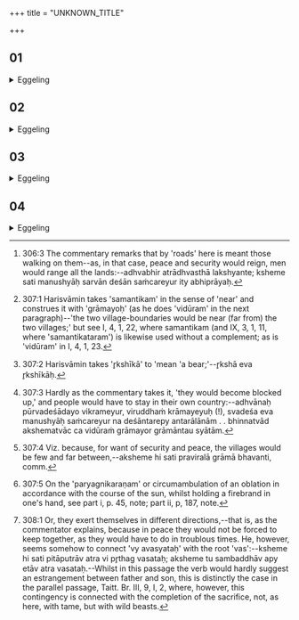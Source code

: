 +++
title = "UNKNOWN_TITLE"

+++


##  01
<details><summary>Eggeling</summary>

1. Prajāpati desired, 'Would that I might gain both worlds, the world of the gods, and the world of men.' He saw those beasts, the tame and the wild ones; he seized them, and by means of them took possession of these two worlds: by means of the tame beasts he took possession of this (terrestrial) world, and by means of the wild beasts of yonder (world); for this world is the world of men, and yonder world is the world of the gods. Thus when he seizes tame beasts he thereby takes possession of this world, and when wild beasts, he thereby (takes possession) of yonder (world).
</details>

##  02
<details><summary>Eggeling</summary>

2. Were he to complete (the sacrifice) with tame ones, the roads would run together [^egg_776], the village-boundaries

[^egg_776]: 306:3 The commentary remarks that by 'roads' here is meant those walking on them--as, in that case, peace and security would reign, men would range all the lands:--adhvabhir atrādhvasthā lakshyante; ksheme sati manushyāḥ sarvān deśān saṁcareyur ity abhiprāyaḥ.

of two villages would be contiguous [^egg_777], and no ogres [^egg_778], man-tigers, thieves, murderers, and robbers would come to be in the forests. By (so doing) with wild (beasts) the roads would run asunder [^egg_779], the village-boundaries of two villages would be far asunder [^egg_780]; and there would come to be ogres, man-tigers, thieves, murderers, and robbers in the forests.

[^egg_777]: 307:1 Harisvāmin takes 'samantikam' in the sense of 'near' and construes it with 'grāmayoḥ' (as he does 'vidūram' in the next paragraph)--'the two village-boundaries would be near (far from) the two villages;' but see I, 4, 1, 22, where samantikam (and IX, 3, 1, 11, where 'samantikataram') is likewise used without a complement; as is 'vidūram' in I, 4, 1, 23.

[^egg_778]: 307:2 Harisvāmin takes 'r̥kshīkā' to 'mean 'a bear;'--r̥kshā eva r̥kshīkāḥ.

[^egg_779]: 307:3 Hardly as the commentary takes it, 'they would become blocked up,' and people would have to stay in their own country:--adhvānaḥ pūrvadeśādayo vikrameyur, viruddhaṁ krāmayeyuḥ (!), svadeśa eva manushyāḥ saṁcareyur na deśāntarepy antarālānām . . bhinnatvād akshematvāc ca vidūraṁ grāmayor grāmāntau syātām.

[^egg_780]: 307:4 Viz. because, for want of security and peace, the villages would be few and far between,--aksheme hi sati praviralā grāmā bhavanti, comm.
</details>

##  03
<details><summary>Eggeling</summary>

3. As to this they say, 'Surely that--to wit, the forest (beast)--is not a beast (or cattle), and offering should not be made thereof: were he to make offering thereof, they would ere long carry away the Sacrificer dead to the woods, for forest (or wild) beasts have the forest for their share; and were he not to make offering thereof, it would be a violation of the sacrifice.' Well, they dismiss them after fire has been carried around them [^egg_781]: thus, indeed, it is

[^egg_781]: 307:5 On the 'paryagnikaraṇam' or circumambulation of an oblation in accordance with the course of the sun, whilst holding a firebrand in one's hand, see part i, p. 45, note; part ii, p, 187, note.

neither an offering nor a non-offering, and they do not carry the Sacrificer dead to the forest, and there is no violation of the sacrifice.
</details>

##  04
<details><summary>Eggeling</summary>

4. He completes (the sacrifice) with tame (beasts),--father and son part company [^egg_782], the roads run together, the village-boundaries of two villages become contiguous, and no ogres, man-tigers, thieves, murderers, and robbers come to be in the forests.

[^egg_782]: 308:1 Or, they exert themselves in different directions,--that is, as the commentator explains, because in peace they would not be forced to keep together, as they would have to do in troublous times. He, however, seems somehow to connect 'vy avasyataḥ' with the root 'vas':--ksheme hi sati pitāputrāv atra vi pr̥thag vasataḥ; aksheme tu sambaddhāv apy etāv atra vasataḥ.--Whilst in this passage the verb would hardly suggest an estrangement between father and son, this is distinctly the case in the parallel passage, Taitt. Br. III, 9, I, 2, where, however, this contingency is connected with the completion of the sacrifice, not, as here, with tame, but with wild beasts.
</details>